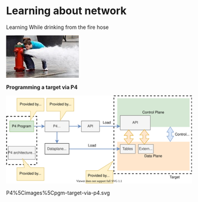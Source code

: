 
# Learning about network


Learning While drinking from the fire hose

![robot icon](../../Media/Generic/firehose.PNG)


**Programming a target via P4**

![pgm-target-via-p4](P4/images/pgm-target-via-p4.svg)

P4%5Cimages%5Cpgm-target-via-p4.svg